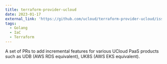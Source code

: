 ```yaml
---
title: terraform-provider-ucloud
date: 2023-01-17
external_link: 'https://github.com/ucloud/terraform-provider-ucloud/issues?q=is%3Apr%20author%3Aschnell18'
tags:
  - Golang
  - IaC
  - Terraform
---
```

A set of PRs to add incremental features for various UCloud PaaS products such as UDB (AWS RDS equivalent), UK8S (AWS EKS equivalent).

<!--more-->
